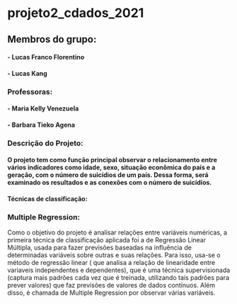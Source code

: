 # projeto2_cdados_2021

## Membros do grupo:
#### - Lucas Franco Florentino
#### - Lucas Kang

### Professoras:
#### - Maria Kelly Venezuela
#### - Barbara Tieko Agena

### Descrição do Projeto:
#### O projeto tem como função principal observar o relacionamento entre vários indicadores como idade, sexo, situação econômica do país e a geração, com o número de suicídios de um país. Dessa forma, será examinado os resultados e as conexões com o número de suicídios.

#### Técnicas de classificação:

### Multiple Regression:
Como o objetivo do projeto é analisar relações entre variáveis numéricas, a primeira técnica de classificação aplicada foi a de Regressão Linear Múltipla, usada para fazer previsões baseadas na influência de determinadas variáveis sobre outras e suas relações. Para isso, usa-se o método de regressão linear ( que analisa a relação de linearidade entre variaveis independentes e dependentes), que é uma técnica supervisionada (captura  mais padrões cada vez que é treinada, utilizando tais padrões para prever valores) que faz previsões de valores de dados contínuos. 
Além disso, é chamada de Multiple Regression por observar várias variáveis.


### 

